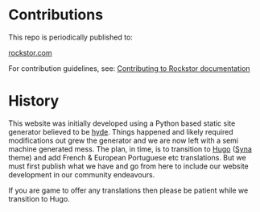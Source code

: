 # Contributions
This repo is periodically published to:

[rockstor.com](https://https://rockstor.com/)

For contribution guidelines, see: [Contributing to Rockstor documentation](http://rockstor.com/docs/contribute_documentation.html)

# History
This website was initially developed using a Python based static site generator believed to be [hyde](https://github.com/hyde/hyde).
Things happened and likely required modifications out grew the generator and we are now left with a semi machine generated mess.
The plan, in time, is to transition to [Hugo](https://gohugo.io/) ([Syna](https://themes.gohugo.io/syna/) theme) and add French & European Portuguese etc translations.
But we must first publish what we have and go from here to include our website development in our community endeavours.

If you are game to offer any translations then please be patient while we transition to Hugo.
